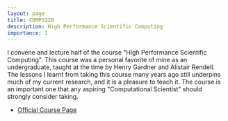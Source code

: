 ```yaml
---
layout: page
title: COMP3320
description: High Performance Scientific Computing
importance: 1
---
```


I convene and lecture half of the course "High Performance Scientific
Computing". This course was a personal favorite of mine as an
undergraduate, taught at the time by Henry Gardner and Alistair
Rendell. The lessons I learnt from taking this course many years ago
still underpins much of my current research, and it is a pleasure to
teach it. The course is an important one that any aspiring
"Computational Scientist" should strongly consider taking.

- [Official Course Page](https://programsandcourses.anu.edu.au/course/comp3320)

